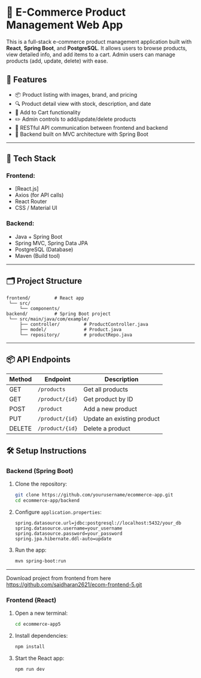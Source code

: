 
# 🛒 E-Commerce Product Management Web App

This is a full-stack e-commerce product management application built with **React**, **Spring Boot**, and **PostgreSQL**. It allows users to browse products, view detailed info, and add items to a cart. Admin users can manage products (add, update, delete) with ease.
## 🚀 Features

- 📦 Product listing with images, brand, and pricing
- 🔍 Product detail view with stock, description, and date
- 🛒 Add to Cart functionality
- ✏️ Admin controls to add/update/delete products
- 🔗 RESTful API communication between frontend and backend
- 🔧 Backend built on MVC architecture with Spring Boot

---

## 🧰 Tech Stack

### Frontend:
- [React.js]
- Axios (for API calls)
- React Router
- CSS / Material UI

### Backend:
- Java + Spring Boot
- Spring MVC, Spring Data JPA
- PostgreSQL (Database)
- Maven (Build tool)

---

## 🗂️ Project Structure

```
frontend/         # React app
 └── src/
     └── components/
backend/          # Spring Boot project
 └── src/main/java/com/example/
     ├── controller/         # ProductController.java
     ├── model/              # Product.java
     └── repository/         # productRepo.java
```

---

## 📦 API Endpoints

| Method | Endpoint           | Description                  |
|--------|--------------------|------------------------------|
| GET    | `/products`        | Get all products             |
| GET    | `/product/{id}`    | Get product by ID            |
| POST   | `/product`         | Add a new product            |
| PUT    | `/product/{id}`    | Update an existing product   |
| DELETE | `/product/{id}`    | Delete a product             |

## 🛠️ Setup Instructions

### Backend (Spring Boot)

1. Clone the repository:
   ```bash
   git clone https://github.com/yourusername/ecommerce-app.git
   cd ecommerce-app/backend
   ```

2. Configure `application.properties`:
   ```properties
   spring.datasource.url=jdbc:postgresql://localhost:5432/your_db
   spring.datasource.username=your_username
   spring.datasource.password=your_password
   spring.jpa.hibernate.ddl-auto=update
   ```

3. Run the app:
   ```bash
   mvn spring-boot:run
   ```

---

Download project from frontend from here
https://github.com/saidharan2621/ecom-frontend-5.git

### Frontend (React)

1. Open a new terminal:
   ```bash
   cd ecommerce-app5
   ```

2. Install dependencies:
   ```bash
   npm install
   ```

3. Start the React app:
   ```bash
   npm run dev
   ```
